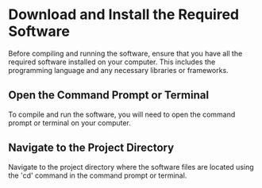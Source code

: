 
# Download and Install the Required Software
Before compiling and running the software, ensure that you have all the required software installed on your computer. This includes the programming language and any necessary libraries or frameworks.

## Open the Command Prompt or Terminal
To compile and run the software, you will need to open the command prompt or terminal on your computer.

## Navigate to the Project Directory
Navigate to the project directory where the software files are located using the 'cd' command in the command prompt or terminal.

